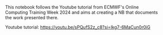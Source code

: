 This notebook follows the Youtube tutorial from ECMWF's Online Computing Training Week 2024 and aims at creating a NB that documents the work presented there.

Youtube tutorial: https://youtu.be/sPQufS2z_c8?si=Ikg7-6MaCun0r0iG
